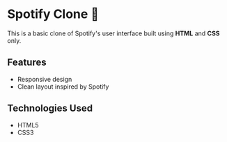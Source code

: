 # Spotify Clone 🎵

This is a basic clone of Spotify's user interface built using **HTML** and **CSS** only.

## Features
- Responsive design
- Clean layout inspired by Spotify

## Technologies Used
- HTML5
- CSS3
